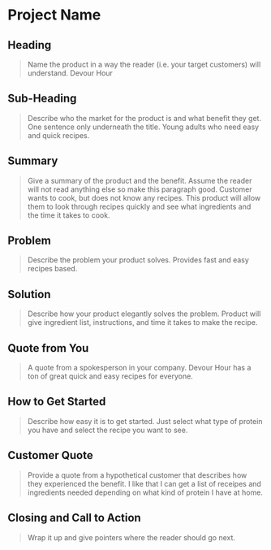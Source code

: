 # Project Name #

<!--
> This material was originally posted [here](http://www.quora.com/What-is-Amazons-approach-to-product-development-and-product-management). It is reproduced here for posterities sake.

There is an approach called "working backwards" that is widely used at Amazon. They work backwards from the customer, rather than starting with an idea for a product and trying to bolt customers onto it. While working backwards can be applied to any specific product decision, using this approach is especially important when developing new products or features.

For new initiatives a product manager typically starts by writing an internal press release announcing the finished product. The target audience for the press release is the new/updated product's customers, which can be retail customers or internal users of a tool or technology. Internal press releases are centered around the customer problem, how current solutions (internal or external) fail, and how the new product will blow away existing solutions.

If the benefits listed don't sound very interesting or exciting to customers, then perhaps they're not (and shouldn't be built). Instead, the product manager should keep iterating on the press release until they've come up with benefits that actually sound like benefits. Iterating on a press release is a lot less expensive than iterating on the product itself (and quicker!).

If the press release is more than a page and a half, it is probably too long. Keep it simple. 3-4 sentences for most paragraphs. Cut out the fat. Don't make it into a spec. You can accompany the press release with a FAQ that answers all of the other business or execution questions so the press release can stay focused on what the customer gets. My rule of thumb is that if the press release is hard to write, then the product is probably going to suck. Keep working at it until the outline for each paragraph flows.

Oh, and I also like to write press-releases in what I call "Oprah-speak" for mainstream consumer products. Imagine you're sitting on Oprah's couch and have just explained the product to her, and then you listen as she explains it to her audience. That's "Oprah-speak", not "Geek-speak".

Once the project moves into development, the press release can be used as a touchstone; a guiding light. The product team can ask themselves, "Are we building what is in the press release?" If they find they're spending time building things that aren't in the press release (overbuilding), they need to ask themselves why. This keeps product development focused on achieving the customer benefits and not building extraneous stuff that takes longer to build, takes resources to maintain, and doesn't provide real customer benefit (at least not enough to warrant inclusion in the press release).
 -->

## Heading ##
  > Name the product in a way the reader (i.e. your target customers) will understand.
  > Devour Hour

## Sub-Heading ##
  > Describe who the market for the product is and what benefit they get. One sentence only underneath the title.
  > Young adults who need easy and quick recipes.

## Summary ##
  > Give a summary of the product and the benefit. Assume the reader will not read anything else so make this paragraph good.
  > Customer wants to cook, but does not know any recipes. This product will allow them to look through recipes quickly and see what ingredients and the time it takes to cook.

## Problem ##
  > Describe the problem your product solves.
  > Provides fast and easy recipes based.

## Solution ##
  > Describe how your product elegantly solves the problem.
  > Product will give ingredient list, instructions, and time it takes to make the recipe.

## Quote from You ##
  > A quote from a spokesperson in your company.
  > Devour Hour has a ton of great quick and easy recipes for everyone.

## How to Get Started ##
  > Describe how easy it is to get started.
  > Just select what type of protein you have and select the recipe you want to see.

## Customer Quote ##
  > Provide a quote from a hypothetical customer that describes how they experienced the benefit.
  > I like that I can get a list of receipes and ingredients needed depending on what kind of protein I have at home.

## Closing and Call to Action ##
  > Wrap it up and give pointers where the reader should go next.
  >
